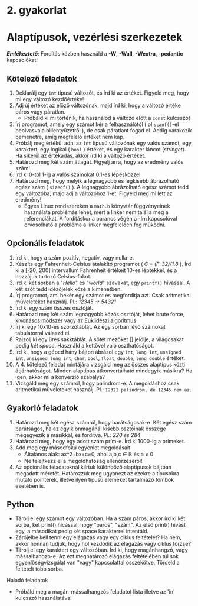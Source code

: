 # 2. gyakorlat  
# Alaptípusok, vezérlési szerkezetek  
***Emlékeztető***: Fordítás közben használd a **-W**, **-Wall**, **-Wextra**, **-pedantic** kapcsolókat!
## Kötelező feladatok
1. Deklarálj egy `int` típusú változót, és írd ki az értékét. Figyeld meg, hogy mi egy változó kezdőértéke!
2. Adj új értéket az előző változónak, majd írd ki, hogy a változó értéke páros vagy páratlan.
   - Próbáld ki mi történik, ha használod a változó előtt a `const` kulcsszót
3. Írj programot, amely egy számot kér a felhasználótól ( pl `scanf()`-el beolvasva a billentyűzetről ), de csak páratlant fogad el. Addig várakozik bemenetre, amíg megfelelő értéket nem kap.
4. Próbálj meg értékül adni az `int` típusú változónak egy valós számot, egy karaktert, egy logikai ( `bool` ) értéket, és egy karakter láncot (*stringet*). Ha sikerül az értékadás, akkor írd ki a változó értékét.
5. Határozd meg két szám átlagát. Figyelj arra, hogy az eredmény valós szám!
6. Írd ki 0-tól 1-ig a valós számokat 0.1-es lépésközzel.
7. Határozd meg, hogy melyik a legnagyobb és legkisebb ábrázolható egész szám ( `sizeof()` ). A legnagyobb ábrázolható egész számot tedd egy változóba, majd adj a változóhoz 1-et. Figyeld meg mi lett az eredmény!
   - Egyes Linux rendszereken a `math.h` könyvtár függvényeinek használata problémás lehet, mert a linker nem találja meg a referenciákat. A fordításkor a parancs végén a **-lm** kapcsolóval orvosolható a probléma a linker megfelelően fog működni.

## Opcionális feladatok
1. Írd ki, hogy a szám pozitív, negatív, vagy nulla-e.
2. Készíts egy Fahrenheit-Celsius átalakító programot ( *C = (F-32)/1.8* ). Írd ki a [-20; 200] intervallum Fahrenheit értékeit 10-es léptékkel, és a hozzájuk tartozó Celsius-fokot.
3. Írd ki két sorban a "*Hello*" és "*world*" szavakat, egy `printf()` hívással. A két szót tedd idézőjelek közé a kimenetben.
4. Írj programot, ami bekér egy számot és megfordítja azt. Csak aritmetikai műveleteket használj. Pl.: *12345 -> 54321*
5. Írd ki egy szám összes osztóját.
6. Határozd meg két szám legnagyobb közös osztóját, lehet brute force, [kivonásos módszer](https://hu.wikipedia.org/wiki/Legnagyobb_k%C3%B6z%C3%B6s_oszt%C3%B3) vagy az [Euklideszi algoritmus](https://hu.wikipedia.org/wiki/Euklideszi_algoritmus)
7. Írj ki egy 10x10-es szorzótáblát. Az egy sorban lévő számokat tabulátorral válaszd el.
8. Rajzolj ki egy üres sakktáblát. A sötét mezőket [] jelölje, a világosakat pedig *két space*. Használd a kettővel való oszthatóságot.
9. Írd ki, hogy a géped hány bájton ábrázol egy `int`, `long int`, `unsigned int`, `unsigned long int`, `char`, `bool`, `float`, `double`, `long double` értéket.
10. A 4. kötelező feladat mintájára vizsgáld meg az összes alaptípus közti átjárhatóságot. Minden alaptípus átkonvertálható mindegyik másikra? Ha igen, akkor mi a konverzió szabálya?
11. Vizsgáld meg egy számról, hogy palindrom-e. A megoldáshoz csak aritmetikai műveleteket használj. Pl.: `12321 palindrom, de 12345 nem az`.

## Gyakorló feladatok
1. Határozd meg két egész számról, hogy barátságosak-e. Két egész szám barátságos, ha az egyik önmagánál kisebb osztóinak összege megegyezik a másikkal, és fordítva. *Pl.: 220 és 284*
2. Határozd meg, hogy egy adott szám prím-e. Írd ki 1000-ig a prímeket.
3. Add meg egy másodfokú egyenlet megoldásait
   - Általános alak: ax^2+bx+c=0, ahol a,b,c ∈ ℝ és a ≠ 0
   - Ne felejtkezz el a megoldhatóság ellenőrzéséről!
4. Az opcionális feladatoknál kiírtuk különböző alaptípusok bájtban megadott méretét. Határozzuk meg ugyanezt az ezekre a típusokra mutató pointerek, illetve ilyen típusú elemeket tartalmazó tömbök esetében is.

## Python
- Tárolj el egy számot egy változóban. Ha a szám páros, akkor írd ki két sorba, két print() hícással, hogy "páros", "szám". Az első print() hívást egy, a másodikat pedig két space karakterrel intentáld.
- Zárójelbe kell tenni egy elágazás vagy egy ciklus feltételét? Ha nem, akkor honnan tudjuk, hogy hol kezdődik az elágazás vagy ciklus törzse?
- Tárolj el egy karaktert egy változóban. Írd ki, hogy magánhangzó, vagy mássalhangzó-e. Az ezt meghatározó elágazás feltételében túl sok egyenlőségvizsgálat van "vagy" kapcsolattal összekötve. Tördeld a feltételt több sorba.

Haladó feladatok
- Próbáld meg a magán-mássalhangzós feladatot lista illetve az 'in' kulcsszó használatával
